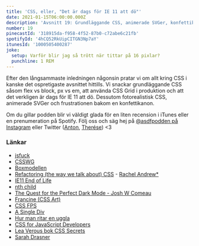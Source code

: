 ```yaml
---
title: 'CSS, eller, "Det är dags för IE 11 att dö"'
date: 2021-01-15T06:00:00.000Z
description: 'Avsnitt 19: Grundläggande CSS, animerade SVGer, konfettikanonsfrustration och slutet för IE11.'
number: 19
pinecastId: '318915da-f958-4f52-87b0-c72abe6c21fb'
spotifyId: '4hCQ52RkUipCITGN3Np7aY'
itunesId: '1000505400287'
joke:
  setup: Varför blir jag så trött när tittar på 16 pixlar?
  punchline: 1 REM
---
```


Efter den långsammaste inledningen någonsin pratar vi om allt kring CSS i kanske det ospretigaste avsnittet hittills. Vi snackar grundläggande CSS såsom flex vs block, px vs em, att använda CSS Grid i produktion och att det verkligen är dags för IE 11 att dö. Dessutom fotorealistisk CSS, animerade SVGer och frustrationen bakom en konfettikanon.

Om du gillar podden blir vi väldigt glada för en liten recension i iTunes eller en prenumeration på Spotify. Följ oss och säg hej på [@asdfpodden på Instagram](https://www.instagram.com/asdfpodden/) eller Twitter ([Anton](https://twitter.com/Awnton), [Therése](https://twitter.com/tkomstadius)) &lt;3

### Länkar

- [jsfuck](http://www.jsfuck.com/)
- [CSSWG](https://wiki.csswg.org/)
- [Boxmodellen](https://developer.mozilla.org/en-US/docs/Learn/CSS/Building_blocks/The_box_model)
- [Refactoring (the way we talk about) CSS](https://www.youtube.com/watch?v=eaLbSSmhVr0) - [Rachel Andrew\*](https://rachelandrew.co.uk/)
- [IE11 End of Life](https://www.swyx.io/ie11-eol/)
- [nth child](https://developer.mozilla.org/en-US/docs/Web/CSS/:nth-child)
- [The Quest for the Perfect Dark Mode - Josh W Comeau](https://www.joshwcomeau.com/react/dark-mode/)
- [Francine (CSS Art)](https://diana-adrianne.com/purecss-francine/)
- [CSS FPS](https://keithclark.co.uk/labs/css-fps/)
- [A Single Div](https://a.singlediv.com/)
- [Hur man ritar en uggla](https://external-preview.redd.it/DodWFQ9mQkVyWoKFa0ZIu12PYrPo3P2T0taaK-lgJCo.png?auto=webp&s=c180684f48b01ff6f2cbc72e080067039943de07)
- [CSS for JavaScript Developers](https://css-for-js.dev)
- [Lea Verous bok CSS Secrets](https://lea.verou.me/tag/css-secrets/)
- [Sarah Drasner](https://twitter.com/sarah_edo)
